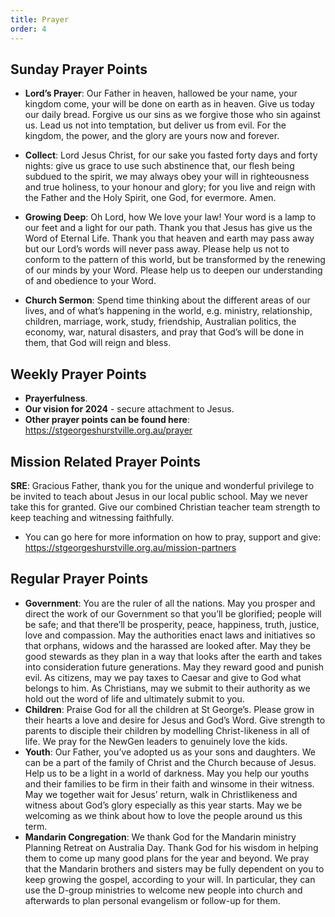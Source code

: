 ```yaml
---
title: Prayer
order: 4
---
```


## Sunday Prayer Points

- **Lord’s Prayer**: Our Father in heaven, hallowed be your name, your kingdom come, your will be done on earth as in heaven. Give us today our daily bread. Forgive us our sins as we forgive those who sin against us. Lead us not into temptation, but deliver us from evil. For the kingdom, the power, and the glory are yours now and forever.

- **Collect**: Lord Jesus Christ, for our sake you fasted forty days and forty nights: give us grace to use such abstinence that, our flesh being subdued to the spirit, we may always obey your will in righteousness and true holiness, to your honour and glory; for you live and reign with the Father and the Holy Spirit, one God, for evermore. Amen.

- **Growing Deep**: Oh Lord, how We love your law! Your word is a lamp to our feet and a light for our path. Thank you that Jesus has give us the Word of Eternal Life. Thank you that heaven and earth may pass away but our Lord’s words will never pass away. Please help us not to conform to the pattern of this world, but be transformed by the renewing of our minds by your Word. Please help us to deepen our understanding of and obedience to your Word. 

- **Church Sermon**: Spend time thinking about the different areas of our lives, and of what’s happening in the world, e.g. ministry, relationship, children, marriage, work, study, friendship, Australian politics, the economy, war, natural disasters, and pray that God’s will be done in them, that God will reign and bless.

## Weekly Prayer Points

- **Prayerfulness**. 
- **Our vision for 2024** - secure attachment to Jesus. 
- **Other prayer points can be found here**: https://stgeorgeshurstville.org.au/prayer

## Mission Related Prayer Points

**SRE**: Gracious Father, thank you for the unique and wonderful privilege to be invited to teach about Jesus in our local public school. May we never take this for granted. Give our combined Christian teacher team strength to keep teaching and witnessing faithfully. 

- You can go here for more information on how to pray, support and give: https://stgeorgeshurstville.org.au/mission-partners

## Regular Prayer Points
- **Government**: You are the ruler of all the nations. May you prosper and direct the work of our Government so that you’ll be glorified; people will be safe; and that there’ll be prosperity, peace, happiness, truth, justice, love and compassion. May the authorities enact laws and initiatives so that orphans, widows and the harassed are looked after. May they be good stewards as they plan in a way that looks after the earth and takes into consideration future generations. May they reward good and punish evil. As citizens, may we pay taxes to Caesar and give to God what belongs to him. As Christians, may we submit to their authority as we hold out the word of life and ultimately submit to you. 
- **Children**: Praise God for all the children at St George’s. Please grow in their hearts a love and desire for Jesus and God’s Word. Give strength to parents to disciple their children by modelling Christ-likeness in all of life. We pray for the NewGen leaders to genuinely love the kids. 
- **Youth**: Our Father, you’ve adopted us as your sons and daughters. We can be a part of the family of Christ and the Church because of Jesus. Help us to be a light in a world of darkness. May you help our youths and their families to be firm in their faith and winsome in their witness. May we together wait for Jesus’ return, walk in Christlikeness and witness about God’s glory especially as this year starts. May we be welcoming as we think about how to love the people around us this term. 
- **Mandarin Congregation**: We thank God for the Mandarin ministry Planning Retreat on Australia Day. Thank God for his wisdom in helping them to come up many good plans for the year and beyond. We pray that the Mandarin brothers and sisters may be fully dependent on you to keep growing the gospel, according to your will. In particular, they can use the D-group ministries to welcome new people into church and afterwards to plan personal evangelism or follow-up for them.

